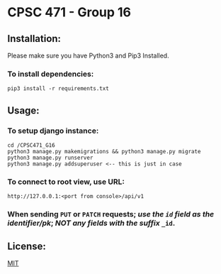 # CPSC 471 - Group 16

## Installation:
Please make sure you have Python3 and Pip3 Installed.
### To install dependencies:
    pip3 install -r requirements.txt
## Usage:
### To setup django instance:
    cd /CPSC471_G16
    python3 manage.py makemigrations && python3 manage.py migrate
    python3 manage.py runserver
    python3 manage.py addsuperuser <-- this is just in case

### To connect to root view, use URL:
    http://127.0.0.1:<port from console>/api/v1

### When sending ```PUT``` or ```PATCH``` requests; ***use the ```id``` field as the identifier/pk***; ***NOT any fields with the suffix*** ```_id```.


## License:
[MIT](https://choosealicense.com/licenses/mit/)